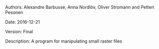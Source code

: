 



Authors: Alexandre Barbusse, Anna Nordlöv, Oliver Stromann and Petteri Pesonen

Date: 2016-12-21

Version: Final

Description: A program for manipulating small raster files

